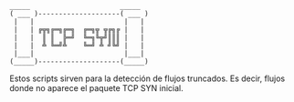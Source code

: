     _____                      _____ 
    ( ___ )--------------------( ___ )
     |   |                      |   | 
     |   | ╔╦╗╔═╗╔═╗  ╔═╗╦ ╦╔╗╔ |   | 
     |   |  ║ ║  ╠═╝  ╚═╗╚╦╝║║║ |   | 
     |   |  ╩ ╚═╝╩    ╚═╝ ╩ ╝╚╝ |   | 
     |___|                      |___| 
    (_____)--------------------(_____)

Estos scripts sirven para la detección de flujos truncados. Es decir, flujos donde no aparece
el paquete TCP SYN inicial.
